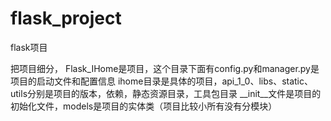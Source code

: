 # flask_project
flask项目


把项目细分，
Flask_IHome是项目，这个目录下面有config.py和manager.py是项目的启动文件和配置信息
ihome目录是具体的项目，api_1_0、libs、static、utils分别是项目的版本，依赖，静态资源目录，工具包目录
__init__文件是项目的初始化文件，models是项目的实体类（项目比较小所有没有分模块）

